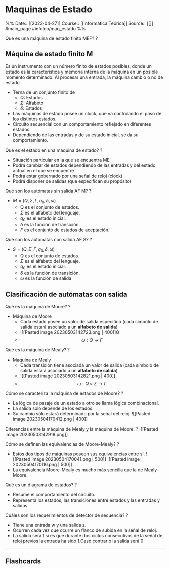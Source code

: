 # Maquinas de Estado

%%
Date:: [[2023-04-27]]
Course:: [[Informática Teórica]]
Source:: [[]]
#main_page 
#infoteo/maq_estado 
%%


Qué es una máquina de estado finito MEF?
?
## Máquina de estado finito M
Es un instrumento con un número finito de estados posibles, donde un estado es la característica y memoria interna de la máquina en un posible momento determinado. Al procesar una entrada, la máquina cambio o no de estado.
- Terna de un conjunto finito de 
	- Q: Estados
	- $\Sigma$: Alfabeto
	- $\delta$: Estados
- Las máquinas de estado posee un clock, que va controlando el paso de los distintos estados.
- Circuito secuencial con un comportamiento reflejado en diferentes estados.
- Dependiendo de las entradas y de su estado inicial, se da su comportamiento.

Qué es el estado en una máquina de estado?
?
- Situación particular en la que se encuentra ME
- Podrá cambiar de estados dependiendo de las entradas y del estado actual en el que se encuentre 
- Podrá estar gobernado por una señal de reloj (clock)
- Podrá disponer de salidas (que especifican su propósito)

Qué son los autómatas sin salida AF M?
?
- $M=(Q,\Sigma, \Gamma, q_0, \delta, \omega)$
	- Q es el conjunto de estados.
	- $\Sigma$ es el alfabeto del lenguaje.
	- $q_0$ es el estado inicial.
	- $\delta$ es la función de transición.
	- $F$ es el conjunto de estados de aceptación.


Qué son los autómatas con salida AF S?
?
- $S=(Q,\Sigma, \Gamma, q_0, \delta, \omega)$
	- Q es el conjunto de estados.
	- $\Sigma$ es el alfabeto del lenguaje.
	- $q_0$ es el estado inicial.
	- $\delta$ es la función de transición.
	- $\omega$ es la función de salida

## Clasificación de autómatas con salida

Qué es la máquina de Moore?
?
- Máquina de Moore
	- Cada estado posee un valor de salida específico (cada símbolo de salida estará asociado a un **alfabeto de salida**) 
	- ![[Pasted image 20230503142723.png | 400]]Q
	- $$\omega:Q\rightarrow \Gamma$$

Qué es la máquina de Mealy?
?
- Maquina de Mealy
	- Cada transición tiene asociada un valor de salida (cada símbolo de salida estará asociado a un **alfabeto de salida**)
	- ![[Pasted image 20230503142821.png | 400]]
	- $$\omega: Q\times \Sigma \rightarrow \Gamma$$

Cómo se caracteriza la máquina de estados de Moore?
?
- La lógica de pasaje de un estado a otro se llama lógica combinacional. 
- La salida solo depende de los estados.
- Su cambio sólo estará determinado por la señal del reloj.
![[Pasted image 20230504170412.png | 400]]



Diferencias entre la máquina de Mealy y la máquina de Moore.
?
![[Pasted image 20230503142918.png]]

Cómo se definen las equivalencias de  Moore-Mealy?
?
- Estos dos tipos de máquinas poseen sus equivalencias entre sí.
![[Pasted image 20230504170041.png | 500]]
![[Pasted image 20230504170116.png | 500]]
- La equivalencia Moore-Mealy es mucho más sencilla que la de Mealy-Moore.


Qué es un diagrama de estados?
?
- Resume el comportamiento del circuito. 
- Representa los estados, las transiciones entre estados y las entradas y salidas.


Cuáles son los requerimientos de detector de secuencia?
?
- Tiene una entrada w y una salida z.
- Ocurren cada vez que ocurre un flanco de subida en la señal de reloj.
- La salida será 1 si es que durante dos ciclos consecutivos de la señal de reloj previos la entrada ha sido 1.Caso contrario la salida será 0









___
## Flashcards